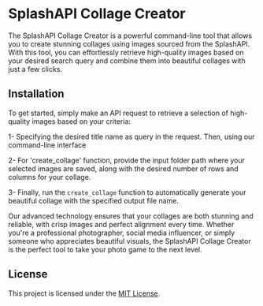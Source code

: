 

# SplashAPI Collage Creator

The SplashAPI Collage Creator is a powerful command-line tool that allows you to create stunning collages using images sourced from the SplashAPI. With this tool, you can effortlessly retrieve high-quality images based on your desired search query and combine them into beautiful collages with just a few clicks.

## Installation
To get started, simply make an API request to retrieve a selection of high-quality images based on your criteria: 

1- Specifying the desired title name as query in the request. Then, using our command-line interface

2- For 'create_collage' function, provide the input folder path where your selected images are saved, along with the desired number of rows and columns for your collage. 

3- Finally, run the `create_collage` function to automatically generate your beautiful collage with the specified output file name.

Our advanced technology ensures that your collages are both stunning and reliable, with crisp images and perfect alignment every time. Whether you're a professional photographer, social media influencer, or simply someone who appreciates beautiful visuals, the SplashAPI Collage Creator is the perfect tool to take your photo game to the next level.


## License

This project is licensed under the [MIT License](LICENSE).
